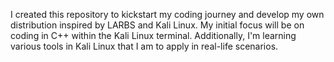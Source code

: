 I created this repository to kickstart my coding journey and develop my own distribution inspired by LARBS and Kali Linux. My initial focus will be on coding in C++ within the Kali Linux terminal. Additionally, I'm learning various tools in Kali Linux that I am to apply in real-life scenarios.
